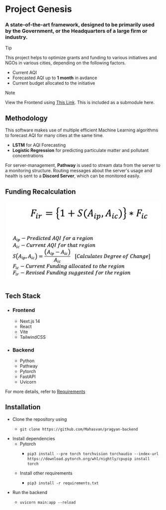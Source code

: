 # Project Genesis

### A state-of-the-art framework, designed to be primarily used by the Government, or the Headquarters of a large firm or industry.

> [!TIP]
> This project helps to optimize grants and funding to various initiatives and NGOs in various cities, depending on the following factors.
> - Current AQI
> - Forecasted AQI up to **1 month** in avdance
> - Current budget allocated to the initiative

> [!NOTE]  
> View the Frontend using [This Link](https://github.com/aditya20-b/pragyan-frontend). 
> This is included as a submodule here.

## Methodology
This software makes use of multiple efficient Machine Learning algorithms to forecast AQI for many cities at the same time.
- **LSTM** for AQI Forecasting
- **Logistic Regression** for predicting particulate matter and pollutant concentrations

For server-management, **Pathway** is used to stream data from the server to a monitoring structure. 
Routing messages about the server's usage and health is sent to a **Discord Server**, which can be monitored easily. 

## Funding Recalculation


![Equation](images/img.png)

## Tech Stack
- ### Frontend
    - Next.js 14
    - React
    - Vite
    - TailwindCSS

- ### Backend
    - Python 
    - Pathway 
    - Pytorch
    - FastAPI
    - Uvicorn

For more details, refer to [Requirements](requirements.txt)

## Installation
- Clone the repository using
  - ```shell
    git clone https://github.com/Mahasvan/pragyan-backend
    ```
- Install dependencies
  - Pytorch
    - ```shell
      pip3 install --pre torch torchvision torchaudio --index-url https://download.pytorch.org/whl/nightly/cpupip install torch
      ```
  - Install other requirements
    - ```shell
      pip3 install -r requirements.txt
      ```
- Run the backend
  - ```shell
    uvicorn main:app --reload
    ```
